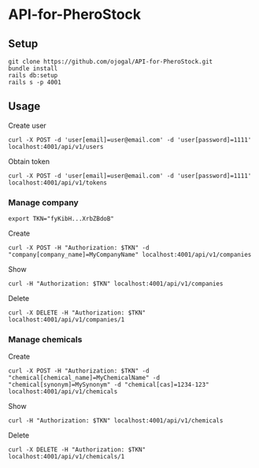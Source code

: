 # API-for-PheroStock


## Setup
```
git clone https://github.com/ojogal/API-for-PheroStock.git
bundle install
rails db:setup
rails s -p 4001 
```
## Usage

Create user
```
curl -X POST -d 'user[email]=user@email.com' -d 'user[password]=1111' localhost:4001/api/v1/users
```

Obtain token
```
curl -X POST -d 'user[email]=user@email.com' -d 'user[password]=1111' localhost:4001/api/v1/tokens
```

### Manage company
```
export TKN="fyKibH...XrbZBdoB"
```
Create
```
curl -X POST -H "Authorization: $TKN" -d "company[company_name]=MyCompanyName" localhost:4001/api/v1/companies
```
Show
```
curl -H "Authorization: $TKN" localhost:4001/api/v1/companies
```
Delete
```
curl -X DELETE -H "Authorization: $TKN" localhost:4001/api/v1/companies/1
```

### Manage chemicals

Create
```
curl -X POST -H "Authorization: $TKN" -d "chemical[chemical_name]=MyChemicalName" -d "chemical[synonym]=MySynonym" -d "chemical[cas]=1234-123" localhost:4001/api/v1/chemicals
```
Show
```
curl -H "Authorization: $TKN" localhost:4001/api/v1/chemicals
```
Delete
```
curl -X DELETE -H "Authorization: $TKN" localhost:4001/api/v1/chemicals/1
```


